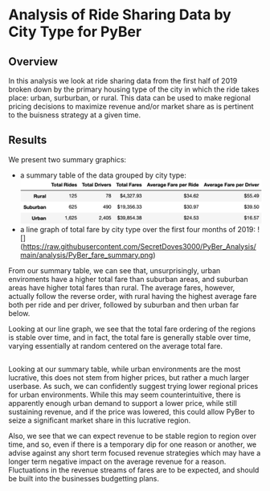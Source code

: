 # Analysis of Ride Sharing Data by City Type for PyBer
## Overview 
  In this analysis we look at ride sharing data from the first half of 2019 broken down by the primary housing type of the city in which the ride takes place: urban, surburban, or rural. This data can be used to make regional pricing decisions to maximize revenue and/or market share as is pertinent to the buisness strategy at a given time. 

## Results
We present two summary graphics: 
- a summary table of the data grouped by city type: ![](https://raw.githubusercontent.com/SecretDoves3000/PyBer_Analysis/main/Resources/Pyber_summary_dataframe.png)
- a line graph of total fare by city type over the first four months of 2019: ![] (https://raw.githubusercontent.com/SecretDoves3000/PyBer_Analysis/main/analysis/PyBer_fare_summary.png)

From our summary table, we can see that, unsurprisingly, urban enviroments have a higher total fare than suburban areas, and suburban areas have higher total fares than rural. The average fares, however, actually follow the reverse order, with rural having the highest average fare both per ride and per driver, followed by suburban and then urban far below. 

Looking at our line graph, we see that the total fare ordering of the regions is stable over time, and in fact, the total fare is generally stable over time, varying essentially at random centered on the average total fare.

## 
Looking at our summary table, while urban environments are the most lucrative, this does not stem from higher prices, but rather a much larger userbase. As such, we can confidently suggest trying lower regional prices for urban environments. While this may seem counterintuitive, there is apparently enough urban demand to support a lower price, while still sustaining revenue, and if the price was lowered, this could allow PyBer to seize a significant market share in this lucrative region.

Also, we see that we can expect revenue to be stable region to region over time, and so, even if there is a temporary dip for one reason or another, we advise against any short term focused revenue strategies which may have a longer term negative impact on the average revenue for a reason. Fluctuations in the revenue streams of fares are to be expected, and should be built into the businesses budgetting plans.
